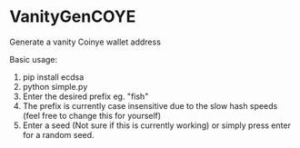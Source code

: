 # VanityGenCOYE
 Generate a vanity Coinye wallet address

Basic usage:
1. pip install ecdsa
2. python simple.py
3. Enter the desired prefix eg. "fish"
4. The prefix is currently case insensitive due to the slow hash speeds (feel free to change this for yourself)
5. Enter a seed (Not sure if this is currently working) or simply press enter for a random seed.
